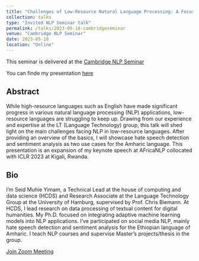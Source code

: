```yaml
---
title: "Challenges of Low-Resource Natural Language Processing: A Focus on Sentiment Analysis and Hate Speech Detection in Amharic"
collection: talks
type: "Invited NLP Seminar talk"
permalink: /talks/2023-05-18-cambridgeseminar
venue: "Cambridge NLP Seminar"
date: 2023-05-18
location: "Online"
---
```


This seminar is delivered at the [Cambridge NLP Seminar](https://talks.cam.ac.uk/talk/index/200029)

You can finde my presentation [here](/files/Talk_Cambridge_NLP_Seminars.pdf)

## Abstract 
While high-resource languages such as English have made significant progress in various natural language processing (NLP) applications, low-resource languages are struggling to keep up. Drawing from our experience and expertise at the LT (Language Technology) group, this talk will shed light on the main challenges facing NLP in low-resource languages. After providing an overview of the basics, I will showcase hate speech detection and sentiment analysis as two use cases for the Amharic language. This presentation is an expansion of my keynote speech at AFricaNLP collocated with ICLR 2023 at Kigali, Rwanda.

## Bio

I’m Seid Muhie Yimam, a Technical Lead at the house of computing and data science (HCDS) and Research Associate at the Language Technology Group at the University of Hamburg, supervised by Prof. Chris Biemann. At HCDS, I lead research on data processing of textual content for digital humanities. My Ph.D. focused on integrating adaptive machine learning models into NLP applications. I’ve participated on social media NLP, mainly hate speech detection and sentiment analysis for the Ethiopian language of Amharic. I teach NLP courses and supervise Master’s projects/thesis in the group.

[Join Zoom Meeting](https://cl-cam-ac-uk.zoom.us/j/94330375053?pwd=TjRtbTg5aUdzWVdLRU15RjR0V2g0Zz09)
